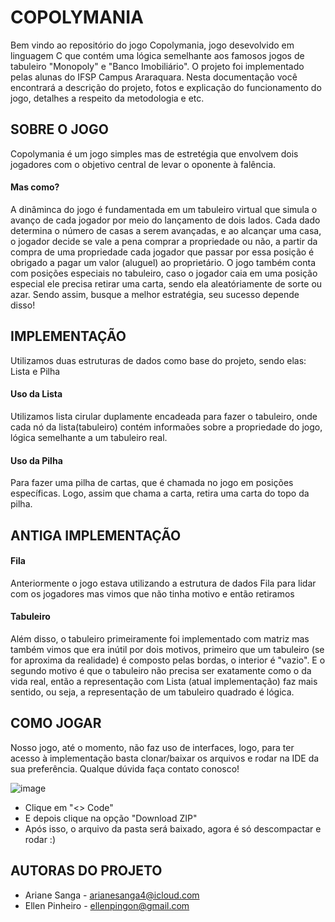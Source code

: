 # COPOLYMANIA
Bem vindo ao repositório do jogo Copolymania, jogo desevolvido em linguagem C que contém uma lógica semelhante aos famosos jogos de tabuleiro "Monopoly" e "Banco Imobiliário". O projeto foi implementado pelas alunas do IFSP Campus Araraquara.
Nesta documentação você encontrará a descrição do projeto, fotos e explicação do funcionamento do jogo, detalhes a respeito da metodologia e etc.

## SOBRE O JOGO
Copolymania é um jogo simples mas de estretégia que envolvem dois jogadores com o objetivo central de levar o oponente à falência. 
#### Mas como? 
A dinâminca do jogo é fundamentada em um tabuleiro virtual que simula o avanço de cada jogador por meio do lançamento de dois lados. Cada dado determina o número de casas a serem avançadas, e ao alcançar uma casa, o jogador decide se vale a pena comprar a propriedade ou não, a partir da compra de uma propriedade cada jogador que passar por essa posição é obrigado a pagar um valor (aluguel) ao proprietário. O jogo também conta com posições especiais no tabuleiro, caso o jogador caia em uma posição especial ele precisa retirar uma carta, sendo ela aleatóriamente de sorte ou azar. Sendo assim, busque a melhor estratégia, seu sucesso depende disso!

## IMPLEMENTAÇÃO
Utilizamos duas estruturas de dados como base do projeto, sendo elas: Lista e Pilha
#### Uso da Lista
Utilizamos lista cirular duplamente encadeada para fazer o tabuleiro, onde cada nó da lista(tabuleiro) contém informaões sobre a propriedade do jogo, lógica semelhante a um tabuleiro real.
#### Uso da Pilha
Para fazer uma pilha de cartas, que é chamada no jogo em posições específicas. Logo, assim que chama a carta, retira uma carta do topo da pilha.

## ANTIGA IMPLEMENTAÇÃO
#### Fila
Anteriormente o jogo estava utilizando a estrutura de dados Fila para lidar com os jogadores mas vimos que não tinha motivo e então retiramos
#### Tabuleiro
Além disso, o tabuleiro primeiramente foi implementado com matriz mas também vimos que era inútil por dois motivos, primeiro que um tabuleiro (se for aproxima da realidade) é composto pelas bordas, o interior é "vazio". E o segundo motivo é que o tabuleiro não precisa ser exatamente como o da vida real, então a representação com Lista (atual implementação) faz mais sentido, ou seja, a representação de um tabuleiro quadrado é lógica.

## COMO JOGAR
Nosso jogo, até o momento, não faz uso de interfaces, logo, para ter acesso à implementação basta clonar/baixar os arquivos e rodar na IDE da sua preferência. Qualque dúvida faça contato conosco!

![image](https://github.com/ArianeSanga/COPOLYMANIA/assets/141193456/7d07b9d3-efbe-416e-81cb-466f912846c6)

* Clique em "<> Code"
* E depois clique na opção "Download ZIP"
* Após isso, o arquivo da pasta será baixado, agora é só descompactar e rodar :)

## AUTORAS DO PROJETO
*  Ariane Sanga - arianesanga4@icloud.com
*  Ellen Pinheiro - ellenpingon@gmail.com
